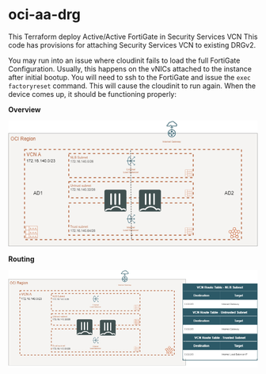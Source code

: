 # oci-aa-drg

This Terraform deploy Active/Active FortiGate in Security Services VCN This code has provisions for attaching Security Services VCN to existing DRGv2.

You may run into an issue where cloudinit fails to load the full FortiGate Configuration.  Usually, this happens on the vNICs attached to the instance after initial bootup.  You will need to ssh to the FortiGate and issue the ```exec factoryreset``` command.  This will cause the cloudinit to run again.  When the device comes up, it should be functioning properly:


**Overview**

![overview](Images/arch-oci-aa-nodrg-overview.drawio.png)


**Routing**

![routing](Images/arch-oci-aa-nodrg-routing.drawio.png)